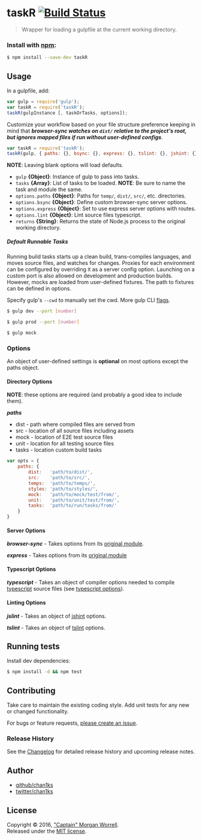 # taskR [![Build Status](https://travis-ci.org/chan1ks/taskR.svg?branch=master)](https://travis-ci.org/chan1ks/taskR)
> Wrapper for loading a gulpfile at the current working directory.

### Install with [npm](npmjs.org):

```sh
$ npm install --save-dev taskR
```

## Usage

In a gulpfile, add:

```js
var gulp = require('gulp');
var taskR = require('taskR');
taskR(gulpInstance [, taskOrTasks, options]);
```

Customize your workflow based on your file structure preference keeping in mind that _**browser-sync watches on `dist/` relative to the project's root, but ignores mapped files if run without user-defined configs**_.

```js
var taskR = require('taskR');
taskR(gulp, { paths: {}, bsync: {}, express: {}, tslint: {}, jshint: {} });
```

**NOTE**: Leaving blank options will load defaults.

* `gulp` **{Object}**: Instance of gulp to pass into tasks.
* `tasks` **{Array}**: List of tasks to be loaded. **NOTE**: Be sure to name the task and module the same.
* `options.paths` **{Object}**: Paths for `temp/`, `dist/`, `src/`, etc. directories.
* `options.bsync` **{Object}**: Define custom browser-sync server options.
* `options.express` **{Object}**: Set to use express server options with routes.
* `options.lint` **{Object}**: Lint source files typescript.
* `returns` **{String}**: Returns the state of Node.js process to the original working directory.

##### Default Runnable Tasks

Running build tasks starts up a clean build, trans-compiles languages, and moves source files, and watches for changes. Proxies for each environment can be configured by overriding it as a server config option. Launching on a custom port is also allowed on development and production builds. However, mocks are loaded from user-defined fixtures. The path to fixtures can be defined in options.

Specify gulp's `--cwd` to manually set the cwd. More gulp CLI [flags](https://github.com/gulpjs/gulp/blob/master/docs/CLI.md#flags).

```sh
$ gulp dev --port [number]
```

```sh
$ gulp prod --port [number]
```

```sh
$ gulp mock
```

### Options
An object of user-defined settings is **optional** on most options except the paths object. 

#### Directory Options

**NOTE**: these options are required (and probably a good idea to include them).

_**paths**_

- dist - path where compiled files are served from
- src - location of all source files including assets
- mock - location of E2E test source files
- unit - location for all testing source files
- tasks - location custom build tasks

```js
var opts = {
    paths: {
        dist:   'path/to/dist/',
        src:    'path/to/src/',
        temps:  'path/to/temps/',
        styles: 'path/to/styles/',
        mock:   'path/to/mock/test/from/',
        unit:   'path/to/unit/test/from/',
        tasks:  'path/to/run/tasks/from/'
    }
}
```

#### Server Options

_**browser-sync**_ - Takes options from its [original module](https://www.browsersync.io/docs/options/).

_**express**_ - Takes options from its [original module](http://expressjs.com/en/4x/api.html)

#### Typescript Options

_**typescript**_ - Takes an object of compiler options needed to compile [typescript](https://www.typescriptlang.org/docs/tutorial.html) source files (see [typescript options](https://www.typescriptlang.org/docs/handbook/compiler-options.html)).

#### Linting Options

_**jslint**_ - Takes an object of [jshint](http://jshint.com/docs/options/) options.

_**tslint**_ - Takes an object of [tslint](https://palantir.github.io/tslint/usage/tslint-json/) options.

## Running tests

Install dev dependencies:

```sh
$ npm install -d && npm test
```

## Contributing

Take care to maintain the existing coding style. Add unit tests for any new or changed functionality.

For bugs or feature requests, [please create an issue](https://github.com/chan1ks/taskR/issues).

### Release History

See the [Changelog](https://github.com/chan1ks/taskR/blob/master/CHANGELOG.md) for detailed release history and upcoming release notes.

## Author
 
+ [github/chan1ks](https://github.com/chan1ks)
+ [twitter/chan1ks](http://twitter.com/chan1ks)

## License

Copyright © 2016, ["Captain" Morgan Worrell](https://github.com/chan1ks).  
Released under the [MIT license](https://github.com/chan1ks/taskR/blob/master/LICENSE).